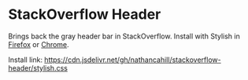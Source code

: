 StackOverflow Header
====================

Brings back the gray header bar in StackOverflow. Install with Stylish in [Firefox](https://addons.mozilla.org/en-US/firefox/addon/stylish/) or [Chrome](https://chrome.google.com/webstore/detail/fjnbnpbmkenffdnngjfgmeleoegfcffe).

Install link: https://cdn.jsdelivr.net/gh/nathancahill/stackoverflow-header/stylish.css
